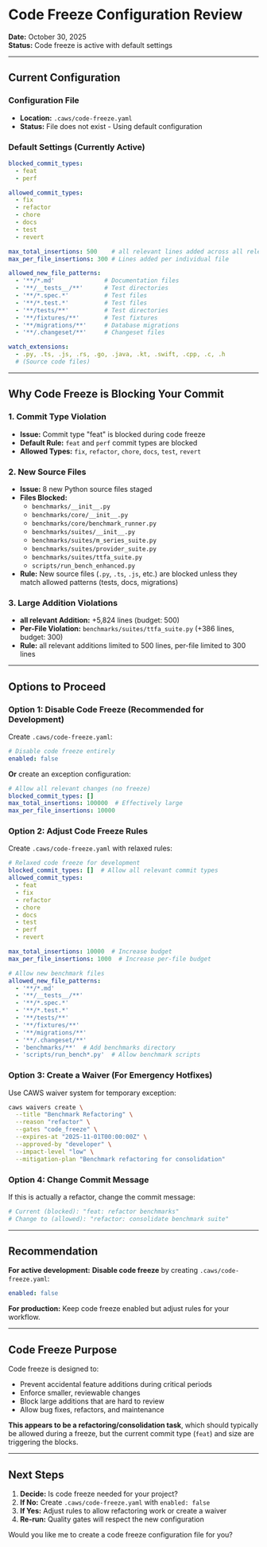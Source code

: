 # Code Freeze Configuration Review

**Date:** October 30, 2025  
**Status:** Code freeze is active with default settings

---

## Current Configuration

### Configuration File
- **Location:** `.caws/code-freeze.yaml`
- **Status:** File does not exist - Using default configuration

### Default Settings (Currently Active)

```yaml
blocked_commit_types:
  - feat
  - perf

allowed_commit_types:
  - fix
  - refactor
  - chore
  - docs
  - test
  - revert

max_total_insertions: 500    # all relevant lines added across all relevant files
max_per_file_insertions: 300 # Lines added per individual file

allowed_new_file_patterns:
  - '**/*.md'              # Documentation files
  - '**/__tests__/**'      # Test directories
  - '**/*.spec.*'          # Test files
  - '**/*.test.*'          # Test files
  - '**/tests/**'          # Test directories
  - '**/fixtures/**'       # Test fixtures
  - '**/migrations/**'     # Database migrations
  - '**/.changeset/**'     # Changeset files

watch_extensions:
  - .py, .ts, .js, .rs, .go, .java, .kt, .swift, .cpp, .c, .h
  # (Source code files)
```

---

## Why Code Freeze is Blocking Your Commit

### 1. Commit Type Violation
- **Issue:** Commit type "feat" is blocked during code freeze
- **Default Rule:** `feat` and `perf` commit types are blocked
- **Allowed Types:** `fix`, `refactor`, `chore`, `docs`, `test`, `revert`

### 2. New Source Files
- **Issue:** 8 new Python source files staged
- **Files Blocked:**
  - `benchmarks/__init__.py`
  - `benchmarks/core/__init__.py`
  - `benchmarks/core/benchmark_runner.py`
  - `benchmarks/suites/__init__.py`
  - `benchmarks/suites/m_series_suite.py`
  - `benchmarks/suites/provider_suite.py`
  - `benchmarks/suites/ttfa_suite.py`
  - `scripts/run_bench_enhanced.py`
- **Rule:** New source files (`.py`, `.ts`, `.js`, etc.) are blocked unless they match allowed patterns (tests, docs, migrations)

### 3. Large Addition Violations
- **all relevant Addition:** +5,824 lines (budget: 500)
- **Per-File Violation:** `benchmarks/suites/ttfa_suite.py` (+386 lines, budget: 300)
- **Rule:** all relevant additions limited to 500 lines, per-file limited to 300 lines

---

## Options to Proceed

### Option 1: Disable Code Freeze (Recommended for Development)

Create `.caws/code-freeze.yaml`:

```yaml
# Disable code freeze entirely
enabled: false
```

**Or** create an exception configuration:

```yaml
# Allow all relevant changes (no freeze)
blocked_commit_types: []
max_total_insertions: 100000  # Effectively large
max_per_file_insertions: 10000
```

### Option 2: Adjust Code Freeze Rules

Create `.caws/code-freeze.yaml` with relaxed rules:

```yaml
# Relaxed code freeze for development
blocked_commit_types: []  # Allow all relevant commit types
allowed_commit_types:
  - feat
  - fix
  - refactor
  - chore
  - docs
  - test
  - perf
  - revert

max_total_insertions: 10000  # Increase budget
max_per_file_insertions: 1000  # Increase per-file budget

# Allow new benchmark files
allowed_new_file_patterns:
  - '**/*.md'
  - '**/__tests__/**'
  - '**/*.spec.*'
  - '**/*.test.*'
  - '**/tests/**'
  - '**/fixtures/**'
  - '**/migrations/**'
  - '**/.changeset/**'
  - 'benchmarks/**'  # Add benchmarks directory
  - 'scripts/run_bench*.py'  # Allow benchmark scripts
```

### Option 3: Create a Waiver (For Emergency Hotfixes)

Use CAWS waiver system for temporary exception:

```bash
caws waivers create \
  --title "Benchmark Refactoring" \
  --reason "refactor" \
  --gates "code_freeze" \
  --expires-at "2025-11-01T00:00:00Z" \
  --approved-by "developer" \
  --impact-level "low" \
  --mitigation-plan "Benchmark refactoring for consolidation"
```

### Option 4: Change Commit Message

If this is actually a refactor, change the commit message:

```bash
# Current (blocked): "feat: refactor benchmarks"
# Change to (allowed): "refactor: consolidate benchmark suite"
```

---

## Recommendation

**For active development:** **Disable code freeze** by creating `.caws/code-freeze.yaml`:

```yaml
enabled: false
```

**For production:** Keep code freeze enabled but adjust rules for your workflow.

---

## Code Freeze Purpose

Code freeze is designed to:
- Prevent accidental feature additions during critical periods
- Enforce smaller, reviewable changes
- Block large additions that are hard to review
- Allow bug fixes, refactors, and maintenance

**This appears to be a refactoring/consolidation task**, which should typically be allowed during a freeze, but the current commit type (`feat`) and size are triggering the blocks.

---

## Next Steps

1. **Decide:** Is code freeze needed for your project?
2. **If No:** Create `.caws/code-freeze.yaml` with `enabled: false`
3. **If Yes:** Adjust rules to allow refactoring work or create a waiver
4. **Re-run:** Quality gates will respect the new configuration

Would you like me to create a code freeze configuration file for you?



